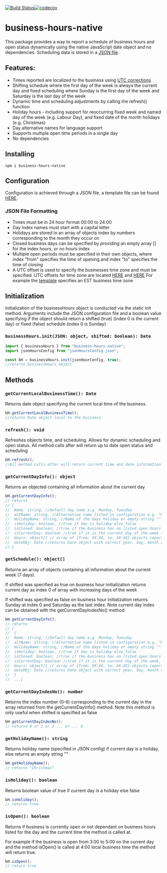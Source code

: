 [![Build Status](https://travis-ci.com/istareatscreens/business-hours-native.svg?branch=master)](https://travis-ci.com/istareatscreens/business-hours-native)[![codecov](https://codecov.io/gh/istareatscreens/business-hours-native/branch/master/graph/badge.svg)](https://codecov.io/gh/istareatscreens/business-hours-native)

# business-hours-native

This package provides a way to report a schedule of business hours and open status dynamically using the native JavaScript date object and no dependencies. Scheduling data is stored in a [JSON file](https://raw.githubusercontent.com/istareatscreens/business-hours-native/master/assets/hoursTemplate.json).

## Features:

- Times reported are localized to the business using [UTC corrections](https://earthsky.org/astronomy-essentials/universal-time)
- Shifting schedule where the first day of the week is always the current day and fixed scheduling where Sunday is the first day of the week and Saturday is the last day of the week
- Dynamic time and scheduling adjustments by calling the refresh() function
- Holiday hours - including support for reoccurring fixed week and named day of the week (e.g. Labour Day), and fixed date of the month holidays (e.g. Christmas)
- Day alternative names for language support
- Supports multiple open time periods in a single day
- No dependencies

## Installing

```
npm i business-hours-native
```

## Configuration

Configuration is achieved through a JSON file, a template file can be found [HERE](https://raw.githubusercontent.com/istareatscreens/business-hours-native/master/assets/hoursTemplate.json).

### JSON File Formatting

- Times must be in 24 hour format 00:00 to 24:00
- Day index names must start with a capital letter
- Holidays are stored in an array of objects index by numbers corresponding to the month they occur on
- Closed business days can be specified by providing an empty array [] for the index hours, or no hours index
- Multiple open periods must be specified in their own objects, where index "from" specifies the time of opening and index "to" specifies the time of closing
- A UTC offset is used to specify the businesses time zone and must be specified.
  UTC offsets for time zone are located [HERE](https://earthsky.org/astronomy-essentials/universal-time) and [HERE](https://www.timetemperature.com/abbreviations/united_states_time_zone_abbreviations.shtml)
  For example the [template](https://raw.githubusercontent.com/istareatscreens/business-hours-native/master/assets/hoursTemplate.json) specifies an EST business time zone

## Initialization

Initialization of the businessHours object is conducted via the static init method. Arguments include the JSON configuration file and a boolean value
specifying if the object should return a shifted (true) (index 0 is the current day) or fixed (false) schedule (index 0 is Sunday)

### `businessHours.init(JSON: object, shifted: boolean): Date`

```javascript
import { businessHours } from "business-hours-native";
import jsonHoursConfig from "jsonHoursConfig.json";

const bH = businessHours.init(jsonHourConfig, true);
//returns businessHours object
```

## Methods

### `getCurrentLocalBusinessTime(): Date`

Returns date object specifying the current local time of the business.

```javascript
bH.getCurrentLocalBusinessTime();
//returns Date object local to the business
```

### `refresh(): void`

Refreshes objects time, and scheduling. Allows for dynamic scheduling and open status.
All method calls after will return up to date open status and scheduling

```javascript
bH.refresh();
//All method calls after will return current time and date information
```

### `getCurrentDayInfo(): object`

Returns an objected containing all information about the current day

```javascript
bH.getCurrentDayInfo();
// returns
// {
//  Name: string, //Default day name e.g. Monday, Tuesday
//  altName: string, //Alternative name listed in configuration e.g. "Mon"
//  HolidayName: string, //Name of the days holiday or empty string "" if not holiday
//  isHoliday: boolean, //true if day is holiday else false
//  isClosed: boolean, //true if the business has no listed open hours for the day, otherwise false
//  isCurrentDay: boolean //true if it is the current day of the week (always true)
//  Hours: object[] // array of {from: XX:XX, to: XX:XX} objects reporting opening/closing times
//  dateObj: Date //returns Date object with correct year, day, month corresponding to the current day
// }
```

### `getSchedule(): object[]`

Returns an array of objects containing all information about the current week (7 days).

If shifted was specified as true on business hour initialization returns current day as index 0 of array with increasing days of the week

If shifted was specified as false on business hour initialization returns Sunday at index 0 and Saturday as the last index. Note current day index can be obtained with the getCurrentDayIndexNo() method

```javascript
bH.getCurrentDayInfo();
// returns
// [
//  {
//  Name: string, //Default day name e.g. Monday, Tuesday
//  altName: string, //Alternative name listed in configuration e.g. "Mon"
//  HolidayName: string, //Name of the days holiday or empty string "" if not holiday
//  isHoliday: boolean, //true if day is holiday else false
//  isClosed: boolean, //true if the business has no listed open hours for the day, otherwise false
//  isCurrentDay: boolean //true if it is the current day of the week, else false
//  Hours: object[] // array of {from: XX:XX, to: XX:XX} objects reporting opening/closing times
//  dateObj: Date //returns Date object with correct year, day, month corresponding to the current day
//  }
//  ...]
```

### `getCurrentDayIndexNo(): number`

Returns the index number (0-6) corresponding to the current day in the array returned from the
getCurrentDayInfo() method. Note this method is only useful when shifted is specified as false

```javascript
bH.getCurrentDayIndexNo();
// returns 0 or 1 or 2 ... or ... 6
```

### `getHolidayName(): string`

Returns holiday name (specified in JSON config) if current day is a holiday,
else returns an empty string ""

```javascript
bH.getHolidayName();
// returns "Christmas"
```

### `isHoliday(): boolean`

Returns boolean value of true if current day is a holiday else false

```javascript
bH.isHoliday();
// returns true
```

### `isOpen(): boolean`

Returns if business is currently open or not dependant on business hours listed for the day and the current time the method is called at.

For example if the business is open from 3:00 to 5:00 on the current day and the method isOpen() is called at 4:00 local business time the method will return true.

```javascript
bH.isOpen();
// return true
```
